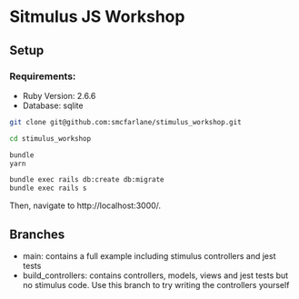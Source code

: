 # Sitmulus JS Workshop

## Setup

### Requirements:

- Ruby Version: 2.6.6
- Database: sqlite

```sh
git clone git@github.com:smcfarlane/stimulus_workshop.git

cd stimulus_workshop

bundle
yarn

bundle exec rails db:create db:migrate
bundle exec rails s
```

Then, navigate to http://localhost:3000/.

## Branches

- main: contains a full example including stimulus controllers and jest tests
- build_controllers: contains controllers, models, views and jest tests but no stimulus code.  Use this branch to try writing the controllers yourself
